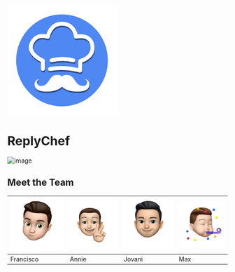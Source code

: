 ![image](images/reply_chef_icon.png) 
# ReplyChef

![image](images/banner.png)

## Meet the Team

<img src="/images/cisco.png" width="175" /> | <img src="/images/jackson.png" width="175" /> | <img src="/images/ryan.png" width="175" /> | <img src="images/ethan.png" width="175" />
-- | -- | -- | --
Francisco | Annie | Jovani | Max

